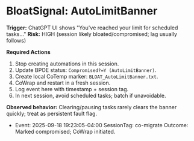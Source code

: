 # BloatSignal: AutoLimitBanner

**Trigger:** ChatGPT UI shows "You've reached your limit for scheduled tasks..."
**Risk:** HIGH (session likely bloated/compromised; lag usually follows)

**Required Actions**
1. Stop creating automations in this session.
2. Update BPOE status: `Compromised?=Y (AutoLimitBanner)`.
3. Create local CoTemp marker: `BLOAT_AutoLimitBanner.txt`.
4. CoWrap and restart in a fresh session.
5. Log event here with timestamp + session tag.
6. In next session, avoid scheduled tasks; batch if unavoidable.

**Observed behavior:** Clearing/pausing tasks rarely clears the banner quickly; treat as persistent fault flag.

- Event: 2025-09-18 19:23:05-04:00  SessionTag: co-migrate  Outcome: Marked compromised; CoWrap initiated.



